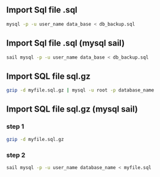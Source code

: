 
## Import Sql file .sql
```bash
mysql -p -u user_name data_base < db_backup.sql
```

## Import Sql file .sql (mysql sail)
```bash
sail mysql -p -u user_name data_base < db_backup.sql
```

## Import SQL file sql.gz 

```bash
gzip -d myfile.sql.gz | mysql -u root -p database_name
```

## Import SQL file sql.gz (mysql sail)

### step 1
```bash
gzip -d myfile.sql.gz
```
### step 2
```bash
sail mysql -p -u user_name database_name < myfile.sql
```
